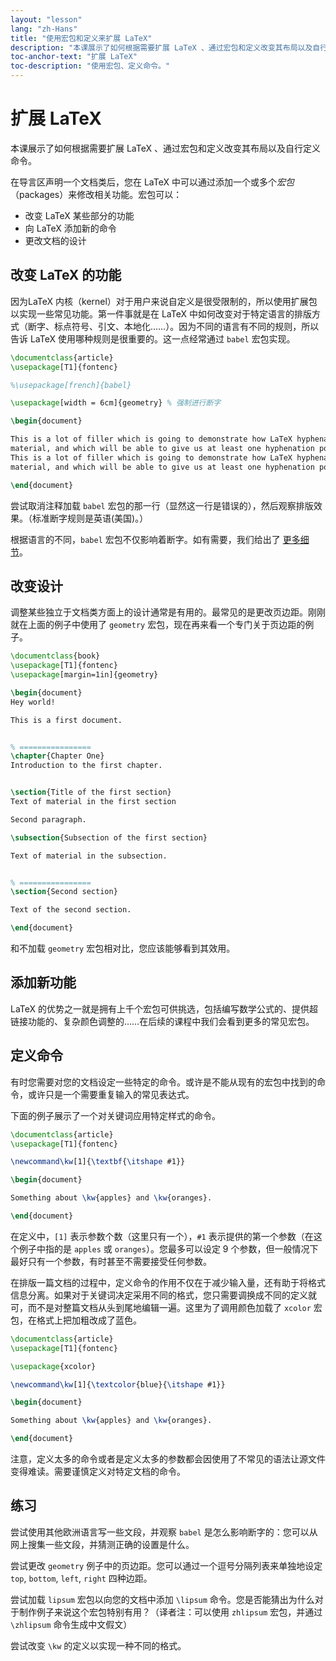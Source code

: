 ```yaml
---
layout: "lesson"
lang: "zh-Hans"
title: "使用宏包和定义来扩展 LaTeX"
description: "本课展示了如何根据需要扩展 LaTeX 、通过宏包和定义改变其布局以及自行定义命令。"
toc-anchor-text: "扩展 LaTeX"
toc-description: "使用宏包、定义命令。"
---
```


# 扩展 LaTeX

<span
  class="summary">本课展示了如何根据需要扩展 LaTeX 、通过宏包和定义改变其布局以及自行定义命令。</span>

在导言区声明一个文档类后，您在 LaTeX 中可以通过添加一个或多个*宏包*（packages）来修改相关功能。宏包可以：

- 改变 LaTeX 某些部分的功能
- 向 LaTeX 添加新的命令
- 更改文档的设计

## 改变 LaTeX 的功能

因为LaTeX 内核（kernel）对于用户来说自定义是很受限制的，所以使用扩展包以实现一些常见功能。第一件事就是在 LaTeX 中如何改变对于特定语言的排版方式（断字、标点符号、引文、本地化……）。因为不同的语言有不同的规则，所以告诉 LaTeX 使用哪种规则是很重要的。这一点经常通过 `babel` 宏包实现。

```latex
\documentclass{article}
\usepackage[T1]{fontenc}

%\usepackage[french]{babel}

\usepackage[width = 6cm]{geometry} % 强制进行断字

\begin{document}

This is a lot of filler which is going to demonstrate how LaTeX hyphenates
material, and which will be able to give us at least one hyphenation point.
This is a lot of filler which is going to demonstrate how LaTeX hyphenates
material, and which will be able to give us at least one hyphenation point.

\end{document}
```

尝试取消注释加载 `babel` 宏包的那一行（显然这一行是错误的），然后观察排版效果。（标准断字规则是英语(美国)。）

根据语言的不同，`babel` 宏包不仅影响着断字。如有需要，我们给出了 [更多细节](more-06)。

## 改变设计

调整某些独立于文档类方面上的设计通常是有用的。最常见的是更改页边距。刚刚就在上面的例子中使用了 `geometry` 宏包，现在再来看一个专门关于页边距的例子。

```latex
\documentclass{book}
\usepackage[T1]{fontenc}
\usepackage[margin=1in]{geometry}

\begin{document}
Hey world!

This is a first document.


% ================
\chapter{Chapter One}
Introduction to the first chapter.


\section{Title of the first section}
Text of material in the first section

Second paragraph.

\subsection{Subsection of the first section}

Text of material in the subsection.


% ================
\section{Second section}

Text of the second section.

\end{document}
```

和不加载 `geometry` 宏包相对比，您应该能够看到其效用。

## 添加新功能

LaTeX 的优势之一就是拥有上千个宏包可供挑选，包括编写数学公式的、提供超链接功能的、复杂颜色调整的……在后续的课程中我们会看到更多的常见宏包。

## 定义命令

有时您需要对您的文档设定一些特定的命令。或许是不能从现有的宏包中找到的命令，或许只是一个需要重复输入的常见表达式。

下面的例子展示了一个对关键词应用特定样式的命令。

```latex
\documentclass{article}
\usepackage[T1]{fontenc}

\newcommand\kw[1]{\textbf{\itshape #1}}

\begin{document}

Something about \kw{apples} and \kw{oranges}.

\end{document}
```

在定义中，`[1]` 表示参数个数（这里只有一个），`#1` 表示提供的第一个参数（在这个例子中指的是 `apples` 或 `oranges`）。您最多可以设定 9 个参数，但一般情况下最好只有一个参数，有时甚至不需要接受任何参数。

在排版一篇文档的过程中，定义命令的作用不仅在于减少输入量，还有助于将格式信息分离。如果对于关键词决定采用不同的格式，您只需要调换成不同的定义就可，而不是对整篇文档从头到尾地编辑一遍。这里为了调用颜色加载了 `xcolor` 宏包，在格式上把加粗改成了蓝色。

```latex
\documentclass{article}
\usepackage[T1]{fontenc}

\usepackage{xcolor}

\newcommand\kw[1]{\textcolor{blue}{\itshape #1}}

\begin{document}

Something about \kw{apples} and \kw{oranges}.

\end{document}
```

注意，定义太多的命令或者是定义太多的参数都会因使用了不常见的语法让源文件变得难读。需要谨慎定义对特定文档的命令。

## 练习

尝试使用其他欧洲语言写一些文段，并观察 `babel` 是怎么影响断字的：您可以从网上搜集一些文段，并猜测正确的设置是什么。

尝试更改 `geometry` 例子中的页边距。您可以通过一个逗号分隔列表来单独地设定 `top`, `bottom`, `left`, `right` 四种边距。

尝试加载 `lipsum` 宏包以向您的文档中添加 `\lipsum` 命令。您是否能猜出为什么对于制作例子来说这个宏包特别有用？（译者注：可以使用 `zhlipsum` 宏包，并通过 `\zhlipsum` 命令生成中文假文）

尝试改变 `\kw` 的定义以实现一种不同的格式。